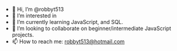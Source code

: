 - 👋 Hi, I’m @robbyt513
- 👀 I’m interested in 
- 🌱 I’m currently learning JavaScript, and SQL.
- 💞️ I’m looking to collaborate on beginner/intermediate JavaScript projects.
- 📫 How to reach me: robbyt513@hotmail.com

<!---
robbyt513/robbyt513 is a ✨ special ✨ repository because its `README.md` (this file) appears on your GitHub profile.
You can click the Preview link to take a look at your changes.
--->
